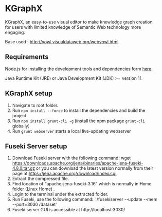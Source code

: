 KGraphX 
=======
KGraphX, an easy-to-use visual editor to make knowledge graph creation
for users with limited knowledge of Semantic Web technology more engaging.

Base used : http://vowl.visualdataweb.org/webvowl.html

Requirements
------------
Node.js for installing the development tools and dependencies form [here](https://nodejs.org/en).

Java Runtime Kit (JRE) or Java Development Kit (JDK) >= version 11.

KGraphX setup
-----------------
1. Navigate to root folder.
2. Run `npm install --force` to install the dependencies and build the project
3. Run `npm install grunt-cli -g` (install the npm package `grunt-cli` globally)
4. Run `grunt webserver` starts a local live-updating webserver


Fuseki Server setup
-----------------
1. Download Fuseki server with the following command: 
wget https://downloads.apache.org/jena/binaries/apache-jena-fuseki-4.8.0.tar.gz or you can download the latest version normally 
from their page at https://jena.apache.org/download/index.cgi.
2. Extract the compressed file. 
3. Find location of “apache-jena-fuseki-3.16” which is normally in Home folder (Linux Home) . 
7. Login to the terminal under the extracted folder. 
8. Run Fuseki, use the following command:
'./fusekiserver --update --mem --port=3030 /dataset'
9. Fuseki server GUI is accessible at http://localhost:3030/ 
